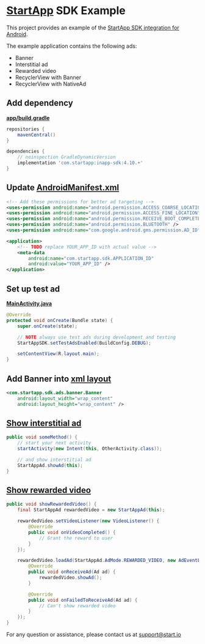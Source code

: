 # [StartApp][1] SDK Example

This project provides an example of the [StartApp SDK integration for Android][2].

The example application contains the following ads:

- Banner
- Interstitial ad
- Rewarded video
- RecyclerView with Banner
- RecyclerView with NativeAd

## Add dependency

[**app/build.gradle**](app/build.gradle#L16)

```groovy
repositories {
    mavenCentral()
}

dependencies {
    // noinspection GradleDynamicVersion
    implementation 'com.startapp:inapp-sdk:4.10.+'
}
```

## Update [AndroidManifest.xml](app/src/main/AndroidManifest.xml#L21)

```xml
<!-- Add these permissions for better ad targeting -->
<uses-permission android:name="android.permission.ACCESS_COARSE_LOCATION" />
<uses-permission android:name="android.permission.ACCESS_FINE_LOCATION" />
<uses-permission android:name="android.permission.RECEIVE_BOOT_COMPLETED" />
<uses-permission android:name="android.permission.BLUETOOTH" />
<uses-permission android:name="com.google.android.gms.permission.AD_ID"/>

<application>
    <!-- TODO replace YOUR_APP_ID with actual value -->
    <meta-data
        android:name="com.startapp.sdk.APPLICATION_ID"
        android:value="YOUR_APP_ID" />
</application>
```

## Set up test ad

[**MainActivity.java**](app/src/main/java/com/example/app/MainActivity.java#L24)

```java
@Override
protected void onCreate(Bundle state) {
    super.onCreate(state);

    // NOTE always use test ads during development and testing
    StartAppSDK.setTestAdsEnabled(BuildConfig.DEBUG);

    setContentView(R.layout.main);
}
```

## Add Banner into [xml layout](app/src/main/res/layout/main.xml#L52)

```xml
<com.startapp.sdk.ads.banner.Banner
    android:layout_width="wrap_content"
    android:layout_height="wrap_content" />
```

## [Show interstitial ad](app/src/main/java/com/example/app/MainActivity.java#L32)

```java
public void someMethod() {
    // start your next activity
    startActivity(new Intent(this, OtherActivity.class));

    // and show interstitial ad
    StartAppAd.showAd(this);
}
```

## [Show rewarded video](app/src/main/java/com/example/app/MainActivity.java#L36)

```java
public void showRewardedVideo() {
    final StartAppAd rewardedVideo = new StartAppAd(this);

    rewardedVideo.setVideoListener(new VideoListener() {
        @Override
        public void onVideoCompleted() {
            // Grant the reward to user
        }
    });

    rewardedVideo.loadAd(StartAppAd.AdMode.REWARDED_VIDEO, new AdEventListener() {
        @Override
        public void onReceiveAd(Ad ad) {
            rewardedVideo.showAd();
        }

        @Override
        public void onFailedToReceiveAd(Ad ad) {
            // Can't show rewarded video
        }
    });
}
```

For any question or assistance, please contact us at support@start.io

 [1]: https://start.io
 [2]: https://support.start.io/hc/en-us/articles/360014774799
